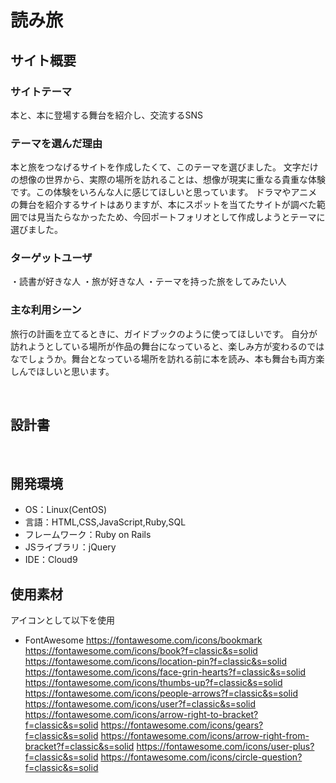 # 読み旅

## サイト概要
### サイトテーマ
本と、本に登場する舞台を紹介し、交流するSNS
​
### テーマを選んだ理由
本と旅をつなげるサイトを作成したくて、このテーマを選びました。
文字だけの想像の世界から、実際の場所を訪れることは、想像が現実に重なる貴重な体験です。この体験をいろんな人に感じてほしいと思っています。
ドラマやアニメの舞台を紹介するサイトはありますが、本にスポットを当てたサイトが調べた範囲では見当たらなかったため、今回ポートフォリオとして作成しようとテーマに選びました。
​
### ターゲットユーザ
・読書が好きな人
・旅が好きな人
・テーマを持った旅をしてみたい人

### 主な利用シーン
旅行の計画を立てるときに、ガイドブックのように使ってほしいです。
自分が訪れようとしている場所が作品の舞台になっていると、楽しみ方が変わるのではなでしょうか。舞台となっている場所を訪れる前に本を読み、本も舞台も両方楽しんでほしいと思います。

​
## 設計書
<!-- 【補足説明】 -->
<!-- - テーマ提出時点では不要です。 -->
<!-- - 当項目には「後ほど作成予定」と記載しましょう。 -->
​
## 開発環境
- OS：Linux(CentOS)
- 言語：HTML,CSS,JavaScript,Ruby,SQL
- フレームワーク：Ruby on Rails
- JSライブラリ：jQuery
- IDE：Cloud9
​
## 使用素材
アイコンとして以下を使用
- FontAwesome
https://fontawesome.com/icons/bookmark
https://fontawesome.com/icons/book?f=classic&s=solid
https://fontawesome.com/icons/location-pin?f=classic&s=solid
https://fontawesome.com/icons/face-grin-hearts?f=classic&s=solid
https://fontawesome.com/icons/thumbs-up?f=classic&s=solid
https://fontawesome.com/icons/people-arrows?f=classic&s=solid
https://fontawesome.com/icons/user?f=classic&s=solid
https://fontawesome.com/icons/arrow-right-to-bracket?f=classic&s=solid
https://fontawesome.com/icons/gears?f=classic&s=solid
https://fontawesome.com/icons/arrow-right-from-bracket?f=classic&s=solid
https://fontawesome.com/icons/user-plus?f=classic&s=solid
https://fontawesome.com/icons/circle-question?f=classic&s=solid